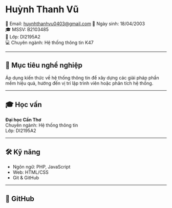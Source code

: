 # Huỳnh Thanh Vũ

📧 Email: huynhthanhvu0403@gmail.com
🎂 Ngày sinh: 18/04/2003  
🎓 MSSV: B2103485  
🏫 Lớp: DI2195A2  
💻 Chuyên ngành: Hệ thống thông tin K47

---

## 🎯 Mục tiêu nghề nghiệp
Áp dụng kiến thức về hệ thống thông tin để xây dựng các giải pháp phần mềm hiệu quả, hướng đến vị trí lập trình viên hoặc phân tích hệ thống.

---

## 🎓 Học vấn
**Đại học Cần Thơ**  
Chuyên ngành: Hệ thống thông tin  
Lớp: DI2195A2

---

## 🛠 Kỹ năng
- Ngôn ngữ: PHP, JavaScript
- Web: HTML/CSS
- Git & GitHub

---

## 📂 GitHub

